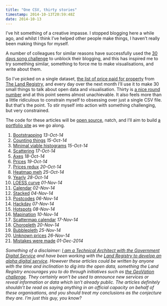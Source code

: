 ```yaml
---
title: "One CSV, thirty stories"
timestamp: 2014-10-13T20:59:48Z
date: 2014-10-13
---
```


<p>I&#8217;ve hit something of a creative impasse. I stopped blogging here a while ago, and whilst I think I&#8217;ve helped other people make things, I haven&#8217;t really been making things for myself.</p>
<p>A number of colleagues for similar reasons have successfully used the <a href="http://heckyeahtumblrchallenges.tumblr.com/post/6152604154/30-day-song-challenge">30 days song challenge</a> to unblock their blogging, and this has inspired me to try something similar, something to force me to make visualisations, and write about them.</p>
<p>So I&#8217;ve picked on a single dataset, <a href="https://www.gov.uk/government/statistical-data-sets/price-paid-data-downloads">the list of price paid for property</a> from <a href="https://www.gov.uk/government/organisations/land-registry">The Land Registry</a>, and every day over the next month I&#8217;ll use it to make 30 small things to talk about open data and visualisation. Thirty is <a href="http://backtothefuture.wikia.com/wiki/DeLorean_time_machine">a nice round number</a> and at this point seems almost unachievable. It also feels more than a little ridiculous to constrain myself to obsessing over just a single CSV file. But that's the point. To stir myself into action with something challenging, but very constrained.</p>
<p>The code for these articles will be <a href="https://github.com/psd/price-paid-data">open source</a>, natch, and I&#8217;ll aim to build <a href="http://psd.github.io/price-paid-data">a portfolio site</a> as we go along.</p>
<ol>
<li><a href="http://blog.whatfettle.com/2014/10/13/one-csv-thirty-stories-bootstrapping/">Bootstrapping</a> <em>13-Oct-14</em></li>
<li><a href="http://blog.whatfettle.com/2014/10/15/one-csv-thirty-stories-2-counting-things/">Counting things</a> <em>15-Oct-14</em></li>
<li><a href="http://blog.whatfettle.com/2014/10/15/one-csv-30-stories-3-minimal-viable-histograms/">Minimal viable histograms</a> <em>15-Oct-14</em></li>
<li><a href="http://blog.whatfettle.com/2014/10/17/one-csv-thirty-stories-4-scattering/">Scattering</a> <em>17-Oct-14</em></li>
<li><a href="http://blog.whatfettle.com/2014/10/18/one-csv-thirty-stories-5-axes/">Axes</a> <em>18-Oct-14</em></li>
<li><a href="http://blog.whatfettle.com/2014/10/19/one-csv-thirty-stories-6-prices/">Prices</a> <em>19-Oct-14</em></li>
<li><a href="http://blog.whatfettle.com/2014/10/20/one-csv-thirty-stories-7-prices-redux/">Prices redux</a> <em>20-Oct-14</em></li>
<li><a href="http://blog.whatfettle.com/2014/10/25/one-csv-thirty-stories-8-heatmap-meh/">Heatmap meh</a> <em>25-Oct-14</em></li>
<li><a href="http://blog.whatfettle.com/2014/10/28/one-csv-thirty-stories-9-yearly/">Yearly</a> <em>28-Oct-14</em>
<li><a href="http://blog.whatfettle.com/2014/11/01/one-csv-30-stories-10-loess-curve/">LOESS curve</a> <em>01-Nov-14</em>
<li><a href="http://blog.whatfettle.com/2014/11/02/one-csv-thirty-stories-11-calendar/">Calendar</a> <em>02-Nov-14</em>
<li><a href="http://blog.whatfettle.com/2014/11/04/one-csv-thirty-stories-12-stacked/">Stacked</a> <em>04-Nov-14</em>
<li><a href="http://blog.whatfettle.com/2014/11/06/one-csv-thirty-stories-13-postcodes/">Postcodes</a> <em>06-Nov-14</em>
<li><a href="http://blog.whatfettle.com/2014/11/07/one-csv-thirty-stories-14-hackday/">Hackday</a> <em>07-Nov-14</em>
<li><a href="http://blog.whatfettle.com/2014/11/07/one-csv-thirty-stories-15-hotspots/">Hotspots</a> <em>08-Nov-14</em>
<li><a href="http://blog.whatfettle.com/2014/11/11/one-csv-thirty-stories-16-mapination/">Mapination</a> <em>10-Nov-14</em>
<li><a href="http://blog.whatfettle.com/2014/11/17/one-csv-thirty-stories-17-scattermap-calendar/">Scattermap calendar</a> <em>17-Nov-14</em>
<li><a href="http://blog.whatfettle.com/2014/11/20/one-csv-thirty-stories-18-choropleth/">Choropleth</a> <em>20-Nov-14</em>
<li><a href="http://blog.whatfettle.com/2014/11/25/one-csv-thirty-stories-19-bubblepleth/">Bubblepleth</a> <em>25-Nov-14</em>
<li><a href="http://blog.whatfettle.com/2014/11/27/one-csv-thirty-stories-20-unknown-prices/">Unknown prices</a> <em>26-Nov-14</em>
<li><a href="http://blog.whatfettle.com/2014/12/02/mistakes-were-made/">Mistakes were made</a> <em>01-Dec-2014</em>
</ol>
<p><em>Something of a disclaimer: <a href="https://gds.blog.gov.uk/2012/02/23/blurring-boundaries/">I am a Technical Architect with the Government Digital Service</a> and have been working with the <a href="http://blog.landregistry.gov.uk/new-digital-services-working-alpha/">Land Registry to develop an alpha digital service</a>. However these articles could be written by anyone with the time and inclination to dig into the open data, something the Land Registry encourages you to do through initiatives such as <a href="https://www.geovation.org.uk/launching-geovation-housing-challenge/">the GeoVation challenge</a>. They certainly won&#8217;t be used to announce new services or reveal information or data which isn&#8217;t already public. The articles definitely shouldn&#8217;t be read as saying anything in an official capacity on behalf of these organisations, and you should treat my conclusions as the conjecture they are. I&#8217;m just this guy, you know?</em></p>
